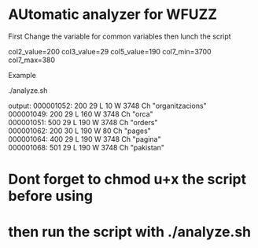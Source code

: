 # AUtomatic analyzer for WFUZZ

First
Change the variable for common variables then lunch the script

col2_value=200
col3_value=29
col5_value=190
col7_min=3700
col7_max=380

Example

./analyze.sh

output:
    000001052:   200        29 L     10 W      3748 Ch     "organitzacions"      
    000001049:   200        29 L     160 W      3748 Ch     "orca"                
    000001051:   500        29 L     190 W      3748 Ch     "orders"              
    000001062:   200        30 L     190 W      80 Ch     "pages"               
    000001064:   400        29 L     190 W      3748 Ch     "pagina"              
    000001068:   501        29 L     190 W      3748 Ch     "pakistan"


# Dont forget to chmod u+x the script before using

# then run the script with ./analyze.sh